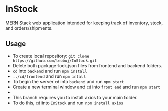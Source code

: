 # InStock
MERN Stack web application intended for keeping track of inventory, stock, and orders/shipments.

## Usage
- To create local repository: ```git clone https://github.com/leobuj/InStock.git```
- Delete both package-lock.json files from frontend and backend folders.
- ```cd``` into ```backend``` and run ```npm install```
- ```../cd/frontend``` and run ```npm intall```
- To begin the server ```cd``` into ```backend``` and run ```npm start```
- Create a new terminal window and ```cd``` into ```front end``` and run ```npm start```
-
- This branch requires you to install axios to your main folder.
- To do this, ```cd``` into ```InStock``` and run ```npm install axios```
